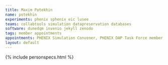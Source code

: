 ```yaml
---
title: Maxim Potekhin
name: potekhin
experiments: phenix sphenix eic lusee
teams: collabtools simulation datapreservation databases
software: dunedqm invenio jekyll zenodo
tags: member appointments
appointments: PHENIX Simulation Convener, PHENIX DAP Task Force member
layout: default
---
```


{% include personspecs.html %}

